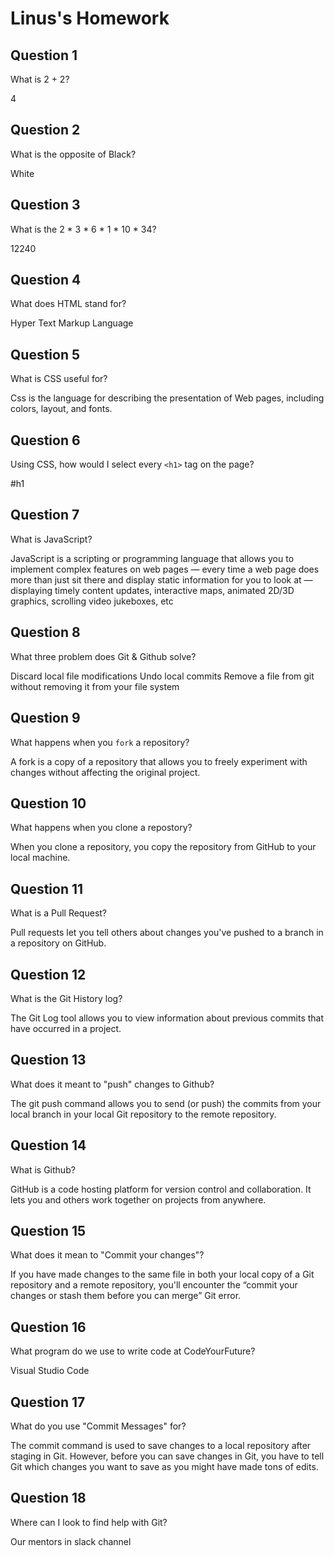 # Linus's Homework

## Question 1

What is 2 + 2?

4

## Question 2

What is the opposite of Black?

White

## Question 3

What is the  2 * 3 * 6 * 1 * 10 * 34?

12240

## Question 4 

What does HTML stand for?

Hyper Text Markup Language

## Question 5

What is CSS useful for?

Css is the language for describing the presentation of Web pages, including colors, layout, and fonts.

## Question 6

Using CSS, how would I select every `<h1>` tag on the page?

#h1 

## Question 7

What is JavaScript?

JavaScript is a scripting or programming language that allows you to implement complex features on web pages — every time a web page does more than just sit there and display static information for you to look at — displaying timely content updates, interactive maps, animated 2D/3D graphics, scrolling video jukeboxes, etc

## Question 8

What three problem does Git & Github solve?

Discard local file modifications
Undo local commits
Remove a file from git without removing it from your file system

## Question 9

What happens when you `fork` a repository?

 A fork is a copy of a repository that allows you to freely experiment with changes without affecting the original project.

## Question 10 

What happens when you clone a repostory?

When you clone a repository, you copy the repository from GitHub to your local machine.

## Question 11

What is a Pull Request?

Pull requests let you tell others about changes you've pushed to a branch in a repository on GitHub.

## Question 12

What is the Git History log?

The Git Log tool allows you to view information about previous commits that have occurred in a project.

## Question 13

What does it meant to "push" changes to Github?

The git push command allows you to send (or push) the commits from your local branch in your local Git repository to the remote repository.

## Question 14

What is Github?

GitHub is a code hosting platform for version control and collaboration. It lets you and others work together on projects from anywhere.

## Question 15

What does it mean to "Commit your changes"?

If you have made changes to the same file in both your local copy of a Git repository and a remote repository, you'll encounter the “commit your changes or stash them before you can merge” Git error.

## Question 16

What program do we use to write code at CodeYourFuture?

Visual Studio Code

## Question 17

What do you use "Commit Messages" for?

The commit command is used to save changes to a local repository after staging in Git. However, before you can save changes in Git, you have to tell Git which changes you want to save as you might have made tons of edits.

## Question 18

Where can I look to find help with Git?

Our mentors in slack channel
